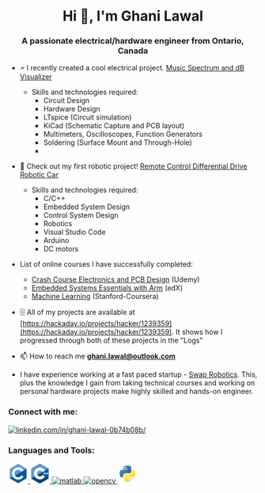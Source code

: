 <h1 align="center">Hi 👋, I'm Ghani Lawal</h1>
<h3 align="center">A passionate electrical/hardware engineer from Ontario, Canada</h3>

- 🗲 I recently created a cool electrical project. [Music Spectrum and dB Visualizer](https://github.com/GhanGhan/Music_Visualizer)
  - Skills and technologies required:
     - Circuit Design
     - Hardware Design
     - LTspice (Circuit simulation)
     - KiCad (Schematic Capture and PCB layout)
     - Multimeters, Oscilloscopes, Function Generators
     - Soldering (Surface Mount and Through-Hole)
     - 
- 🤖 Check out my first robotic project! [Remote Control Differential Drive Robotic Car](https://github.com/GhanGhan/Robot_Smart_Car)
  - Skills and technologies required:
     - C/C++
     - Embedded System Design
     - Control System Design
     - Robotics
     - Visual Studio Code
     - Arduino
     - DC motors
- List of online courses I have successfully completed:
  - [Crash Course Electronics and PCB Design](https://www.udemy.com/certificate/UC-379ced05-0b51-4840-a380-84081d620ae7/) (Udemy)
  - [Embedded Systems Essentials with Arm](https://courses.edx.org/certificates/865e42d2027d42fb9165240f765f9dfc) (edX)
  - [Machine Learning](https://www.coursera.org/account/accomplishments/verify/FDLLCFYFQD9B?utm_source=link&utm_medium=certificate&utm_content=cert_image&utm_campaign=sharing_cta&utm_product=course) (Stanford-Coursera)


- 🗄️ All of my projects are available at [https://hackaday.io/projects/hacker/1239359](https://hackaday.io/projects/hacker/1239359).  It shows how I progressed through both of these projects in the "Logs"

- 📫 How to reach me **ghani.lawal@outlook.com**

- I have experience working at a fast paced startup - [Swap Robotics](https://www.swaprobotics.com).  This, plus the knowledge I gain from taking technical courses and working on personal hardware projects make highly skilled and hands-on engineer.

<h3 align="left">Connect with me:</h3>
<p align="left">
<a href="https://linkedin.com/in/linkedin.com/in/ghani-lawal-0b74b08b/" target="blank"><img align="center" src="https://raw.githubusercontent.com/rahuldkjain/github-profile-readme-generator/master/src/images/icons/Social/linked-in-alt.svg" alt="linkedin.com/in/ghani-lawal-0b74b08b/" height="30" width="40" /></a>
</p>

<h3 align="left">Languages and Tools:</h3>
<p align="left"> <a href="https://www.cprogramming.com/" target="_blank" rel="noreferrer"> <img src="https://raw.githubusercontent.com/devicons/devicon/master/icons/c/c-original.svg" alt="c" width="40" height="40"/> </a> <a href="https://www.w3schools.com/cpp/" target="_blank" rel="noreferrer"> <img src="https://raw.githubusercontent.com/devicons/devicon/master/icons/cplusplus/cplusplus-original.svg" alt="cplusplus" width="40" height="40"/> </a> <a href="https://www.mathworks.com/" target="_blank" rel="noreferrer"> <img src="https://upload.wikimedia.org/wikipedia/commons/2/21/Matlab_Logo.png" alt="matlab" width="40" height="40"/> </a> <a href="https://opencv.org/" target="_blank" rel="noreferrer"> <img src="https://www.vectorlogo.zone/logos/opencv/opencv-icon.svg" alt="opencv" width="40" height="40"/> </a> <a href="https://www.python.org" target="_blank" rel="noreferrer"> <img src="https://raw.githubusercontent.com/devicons/devicon/master/icons/python/python-original.svg" alt="python" width="40" height="40"/> </a> </p>

